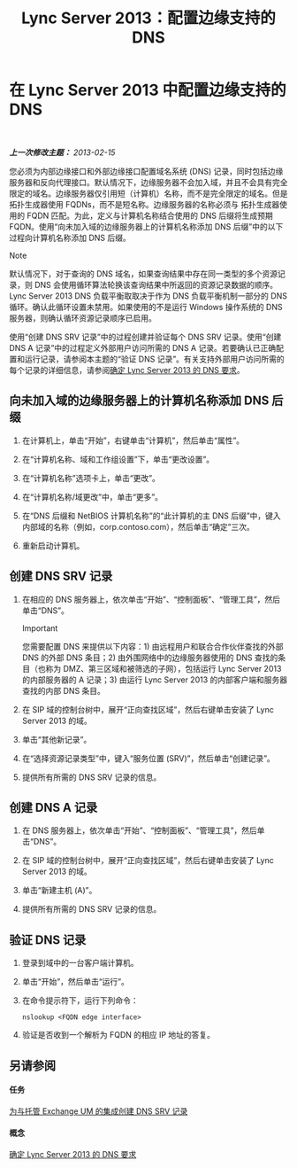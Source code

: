 ﻿---
title: Lync Server 2013：配置边缘支持的 DNS
TOCTitle: 配置边缘支持的 DNS
ms:assetid: 955493e6-aa29-424d-bb81-1ef87b3b15e3
ms:mtpsurl: https://technet.microsoft.com/zh-cn/library/Gg398756(v=OCS.15)
ms:contentKeyID: 49313645
ms.date: 05/19/2016
mtps_version: v=OCS.15
ms.translationtype: HT
---

# 在 Lync Server 2013 中配置边缘支持的 DNS

 

_**上一次修改主题：** 2013-02-15_

您必须为内部边缘接口和外部边缘接口配置域名系统 (DNS) 记录，同时包括边缘服务器和反向代理接口。默认情况下，边缘服务器不会加入域，并且不会具有完全限定的域名。边缘服务器仅引用短（计算机）名称，而不是完全限定的域名。但是 拓扑生成器使用 FQDNs，而不是短名称。边缘服务器的名称必须与 拓扑生成器使用的 FQDN 匹配。为此，定义与计算机名称结合使用的 DNS 后缀将生成预期 FQDN。使用“向未加入域的边缘服务器上的计算机名称添加 DNS 后缀”中的以下过程向计算机名称添加 DNS 后缀。

> [!NOTE]  
> 默认情况下，对于查询的 DNS 域名，如果查询结果中存在同一类型的多个资源记录，则 DNS 会使用循环算法轮换该查询结果中所返回的资源记录数据的顺序。 Lync Server 2013 DNS 负载平衡取取决于作为 DNS 负载平衡机制一部分的 DNS 循环。确认此循环设置未禁用。如果使用的不是运行 Windows 操作系统的 DNS 服务器，则确认循环资源记录顺序已启用。



使用“创建 DNS SRV 记录”中的过程创建并验证每个 DNS SRV 记录。使用“创建 DNS A 记录”中的过程定义外部用户访问所需的 DNS A 记录。若要确认已正确配置和运行记录，请参阅本主题的“验证 DNS 记录”。有关支持外部用户访问所需的每个记录的详细信息，请参阅[确定 Lync Server 2013 的 DNS 要求](lync-server-2013-determine-dns-requirements.md)。

## 向未加入域的边缘服务器上的计算机名称添加 DNS 后缀

1.  在计算机上，单击“开始”，右键单击“计算机”，然后单击“属性”。

2.  在“计算机名称、域和工作组设置”下，单击“更改设置”。

3.  在“计算机名称”选项卡上，单击“更改”。

4.  在“计算机名称/域更改”中，单击“更多”。

5.  在“DNS 后缀和 NetBIOS 计算机名称”的“此计算机的主 DNS 后缀”中，键入内部域的名称（例如，corp.contoso.com），然后单击“确定”三次。

6.  重新启动计算机。

## 创建 DNS SRV 记录

1.  在相应的 DNS 服务器上，依次单击“开始”、“控制面板”、“管理工具”，然后单击“DNS”。
    
    > [!IMPORTANT]  
    > 您需要配置 DNS 来提供以下内容：1) 由远程用户和联合合作伙伴查找的外部 DNS 的外部 DNS 条目；2) 由外围网络中的边缘服务器使用的 DNS 查找的条目（也称为 DMZ、第三区域和被筛选的子网），包括运行 Lync Server 2013 的内部服务器的 A 记录；3) 由运行 Lync Server 2013 的内部客户端和服务器查找的内部 DNS 条目。


2.  在 SIP 域的控制台树中，展开“正向查找区域”，然后右键单击安装了 Lync Server 2013 的域。

3.  单击“其他新记录”。

4.  在“选择资源记录类型”中，键入“服务位置 (SRV)”，然后单击“创建记录”。

5.  提供所有所需的 DNS SRV 记录的信息。

## 创建 DNS A 记录

1.  在 DNS 服务器上，依次单击“开始”、“控制面板”、“管理工具”，然后单击“DNS”。

2.  在 SIP 域的控制台树中，展开“正向查找区域”，然后右键单击安装了 Lync Server 2013 的域。

3.  单击“新建主机 (A)”。

4.  提供所有所需的 DNS SRV 记录的信息。

## 验证 DNS 记录

1.  登录到域中的一台客户端计算机。

2.  单击“开始”，然后单击“运行”。

3.  在命令提示符下，运行下列命令：
    
        nslookup <FQDN edge interface>

4.  验证是否收到一个解析为 FQDN 的相应 IP 地址的答复。

## 另请参阅

#### 任务

[为与托管 Exchange UM 的集成创建 DNS SRV 记录](lync-server-2013-create-a-dns-srv-record-for-integration-with-hosted-exchange-um.md)  

#### 概念

[确定 Lync Server 2013 的 DNS 要求](lync-server-2013-determine-dns-requirements.md)

